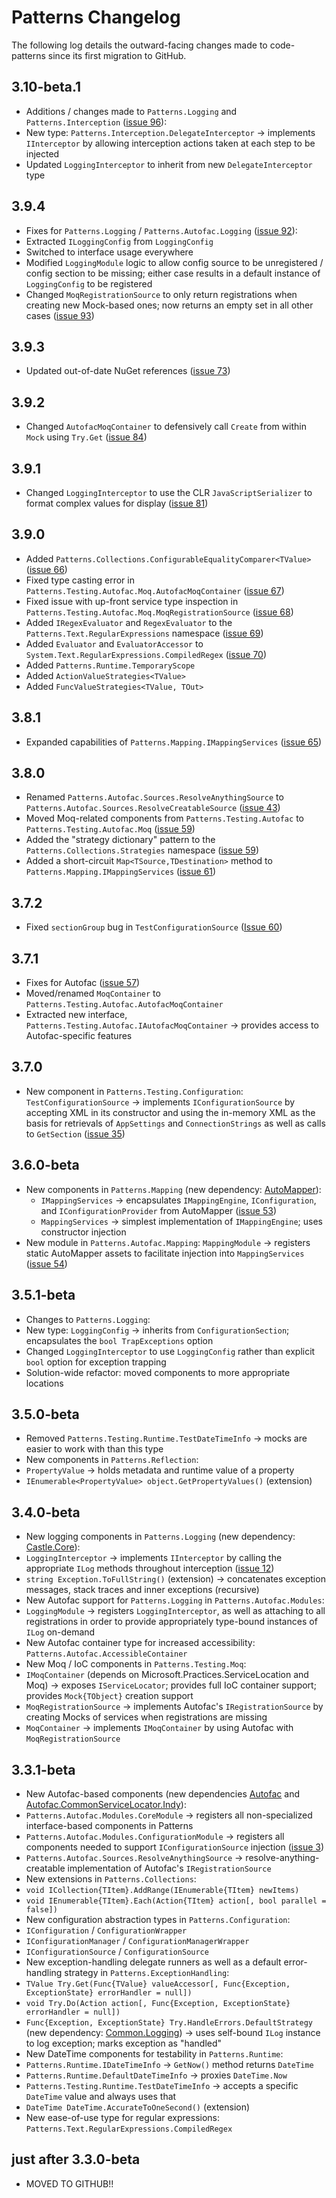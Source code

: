 # Patterns Changelog #

The following log details the outward-facing changes made to code-patterns since its first migration to GitHub.

## 3.10-beta.1 ##

- Additions / changes made to `Patterns.Logging` and `Patterns.Interception` ([issue 96](https://github.com/TheTribe/code-patterns/issues/96)):
 - New type: `Patterns.Interception.DelegateInterceptor` &rarr; implements `IInterceptor` by allowing interception actions taken at each step to be injected
 - Updated `LoggingInterceptor` to inherit from new `DelegateInterceptor` type

## 3.9.4 ##

- Fixes for `Patterns.Logging` / `Patterns.Autofac.Logging` ([issue 92](https://github.com/TheTribe/code-patterns/issues/92)):
 - Extracted `ILoggingConfig` from `LoggingConfig`
 - Switched to interface usage everywhere
 - Modified `LoggingModule` logic to allow config source to be unregistered / config section to be missing; either case results in a default instance of `LoggingConfig` to be registered
- Changed `MoqRegistrationSource` to only return registrations when creating new Mock-based ones; now returns an empty set in all other cases ([issue 93](https://github.com/TheTribe/code-patterns/issues/93))


## 3.9.3 ##

- Updated out-of-date NuGet references ([issue 73](https://github.com/TheTribe/code-patterns/issues/73))

## 3.9.2 ##

- Changed `AutofacMoqContainer` to defensively call `Create` from within `Mock` using `Try.Get` ([issue 84](https://github.com/TheTribe/code-patterns/issues/84))

## 3.9.1 ##

- Changed `LoggingInterceptor` to use the CLR `JavaScriptSerializer` to format complex values for display ([issue 81](https://github.com/TheTribe/code-patterns/issues/81))

## 3.9.0 ##

- Added `Patterns.Collections.ConfigurableEqualityComparer<TValue>` ([issue 66](https://github.com/TheTribe/code-patterns/issues/66))
- Fixed type casting error in `Patterns.Testing.Autofac.Moq.AutofacMoqContainer` ([issue 67](https://github.com/TheTribe/code-patterns/issues/67))
- Fixed issue with up-front service type inspection in `Patterns.Testing.Autofac.Moq.MoqRegistrationSource` ([issue 68](https://github.com/TheTribe/code-patterns/issues/68))
- Added `IRegexEvaluator` and `RegexEvaluator` to the `Patterns.Text.RegularExpressions` namespace ([issue 69](https://github.com/TheTribe/code-patterns/issues/69))
- Added `Evaluator` and `EvaluatorAccessor` to `System.Text.RegularExpressions.CompiledRegex` ([issue 70](https://github.com/TheTribe/code-patterns/issues/70))
- Added `Patterns.Runtime.TemporaryScope`
- Added `ActionValueStrategies<TValue>`
- Added `FuncValueStrategies<TValue, TOut>`

## 3.8.1 ##

- Expanded capabilities of `Patterns.Mapping.IMappingServices` ([issue 65](https://github.com/TheTribe/code-patterns/issues/65))

## 3.8.0 ##

- Renamed `Patterns.Autofac.Sources.ResolveAnythingSource` to `Patterns.Autofac.Sources.ResolveCreatableSource` ([issue 43](https://github.com/TheTribe/code-patterns/issues/43))
- Moved Moq-related components from `Patterns.Testing.Autofac` to `Patterns.Testing.Autofac.Moq` ([issue 59](https://github.com/TheTribe/code-patterns/issues/59))
- Added the "strategy dictionary" pattern to the `Patterns.Collections.Strategies` namespace ([issue 59](https://github.com/TheTribe/code-patterns/issues/59))
- Added a short-circuit `Map<TSource,TDestination>` method to `Patterns.Mapping.IMappingServices` ([issue 61](https://github.com/TheTribe/code-patterns/issues/61))

## 3.7.2 ##

- Fixed `sectionGroup` bug in `TestConfigurationSource` ([Issue 60](https://github.com/TheTribe/code-patterns/issues/60)) 

## 3.7.1 ##

- Fixes for Autofac ([issue 57](https://github.com/TheTribe/code-patterns/issues/57))
 - Moved/renamed `MoqContainer` to `Patterns.Testing.Autofac.AutofacMoqContainer`
 - Extracted new interface, `Patterns.Testing.Autofac.IAutofacMoqContainer` &rarr; provides access to Autofac-specific features

## 3.7.0 ##

- New component in `Patterns.Testing.Configuration`: `TestConfigurationSource` &rarr; implements `IConfigurationSource` by accepting XML in its constructor and using the in-memory XML as the basis for retrievals of `AppSettings` and `ConnectionStrings` as well as calls to `GetSection` ([issue 35](https://github.com/TheTribe/code-patterns/issues/35))

## 3.6.0-beta ##

- New components in `Patterns.Mapping` (new dependency: [AutoMapper](https://www.nuget.org/packages/AutoMapper/)):
	- `IMappingServices` &rarr; encapsulates `IMappingEngine`, `IConfiguration`, and `IConfigurationProvider` from AutoMapper ([issue 53](https://github.com/TheTribe/code-patterns/issues/53))
	- `MappingServices` &rarr; simplest implementation of `IMappingEngine`; uses constructor injection
- New module in `Patterns.Autofac.Mapping`: `MappingModule` &rarr; registers static AutoMapper assets to facilitate injection into `MappingServices` ([issue 54](https://github.com/TheTribe/code-patterns/issues/54))

## 3.5.1-beta ##

- Changes to `Patterns.Logging`:
 - New type: `LoggingConfig` &rarr; inherits from `ConfigurationSection`; encapsulates the `bool TrapExceptions` option
 - Changed `LoggingInterceptor` to use `LoggingConfig` rather than explicit `bool` option for exception trapping
- Solution-wide refactor: moved components to more appropriate locations

## 3.5.0-beta ##

- Removed `Patterns.Testing.Runtime.TestDateTimeInfo` &rarr; mocks are easier to work with than this type
- New components in `Patterns.Reflection`:
 - `PropertyValue` &rarr; holds metadata and runtime value of a property
 - `IEnumerable<PropertyValue> object.GetPropertyValues()` (extension)

## 3.4.0-beta ##

- New logging components in `Patterns.Logging` (new dependency: [Castle.Core](https://www.nuget.org/packages/Castle.Core/)):
 - `LoggingInterceptor` &rarr; implements `IInterceptor` by calling the appropriate `ILog` methods throughout interception ([issue 12](https://github.com/TheTribe/code-patterns/issues/12))
 - `string Exception.ToFullString()` (extension) &rarr; concatenates exception messages, stack traces and inner exceptions (recursive)
- New Autofac support for `Patterns.Logging` in `Patterns.Autofac.Modules`:
 - `LoggingModule` &rarr; registers `LoggingInterceptor`, as well as attaching to all registrations in order to provide appropriately type-bound instances of `ILog` on-demand
- New Autofac container type for increased accessibility: `Patterns.Autofac.AccessibleContainer`
- New Moq / IoC components in `Patterns.Testing.Moq`:
 - `IMoqContainer` (depends on Microsoft.Practices.ServiceLocation and Moq) &rarr; exposes `IServiceLocator`; provides full IoC container support; provides `Mock{TObject}` creation support
 - `MoqRegistrationSource` &rarr; implements Autofac's `IRegistrationSource` by creating Mocks of services when registrations are missing
 - `MoqContainer` &rarr; implements `IMoqContainer` by using Autofac with `MoqRegistrationSource`

## 3.3.1-beta ##

- New Autofac-based components (new dependencies [Autofac](https://www.nuget.org/packages/Autofac/) and [Autofac.CommonServiceLocator.Indy](https://www.nuget.org/packages/Autofac.CommonServiceLocator.Indy/)):
 - `Patterns.Autofac.Modules.CoreModule` &rarr; registers all non-specialized interface-based components in Patterns
 - `Patterns.Autofac.Modules.ConfigurationModule` &rarr; registers all components needed to support `IConfigurationSource` injection ([issue 3](https://github.com/TheTribe/code-patterns/issues/3))
 - `Patterns.Autofac.Sources.ResolveAnythingSource` &rarr; resolve-anything-creatable implementation of Autofac's `IRegistrationSource` 
- New extensions in `Patterns.Collections`:
 - `void ICollection{TItem}.AddRange(IEnumerable{TItem} newItems)`
 - `void IEnumerable{TItem}.Each(Action{TItem} action[, bool parallel = false])`
- New configuration abstraction types in `Patterns.Configuration`:
 - `IConfiguration` / `ConfigurationWrapper`
 - `IConfigurationManager` / `ConfigurationManagerWrapper`
 - `IConfigurationSource` / `ConfigurationSource`
- New exception-handling delegate runners as well as a default error-handling strategy in `Patterns.ExceptionHandling`:
 - `TValue Try.Get(Func{TValue} valueAccessor[, Func{Exception, ExceptionState} errorHandler = null])`
 - `void Try.Do(Action action[, Func{Exception, ExceptionState} errorHandler = null])`
 - `Func{Exception, ExceptionState} Try.HandleErrors.DefaultStrategy` (new dependency: [Common.Logging](https://www.nuget.org/packages/Common.Logging/)) &rarr; uses self-bound `ILog` instance to log exception; marks exception as "handled"
- New DateTime components for testability in `Patterns.Runtime`:
 - `Patterns.Runtime.IDateTimeInfo` &rarr; `GetNow()` method returns `DateTime`
 - `Patterns.Runtime.DefaultDateTimeInfo` &rarr; proxies `DateTime.Now`
 - `Patterns.Testing.Runtime.TestDateTimeInfo` &rarr; accepts a specific `DateTime` value and always uses that
 - `DateTime DateTime.AccurateToOneSecond()` (extension)
- New ease-of-use type for regular expressions: `Patterns.Text.RegularExpressions.CompiledRegex`

## just after 3.3.0-beta ##

- MOVED TO GITHUB!!